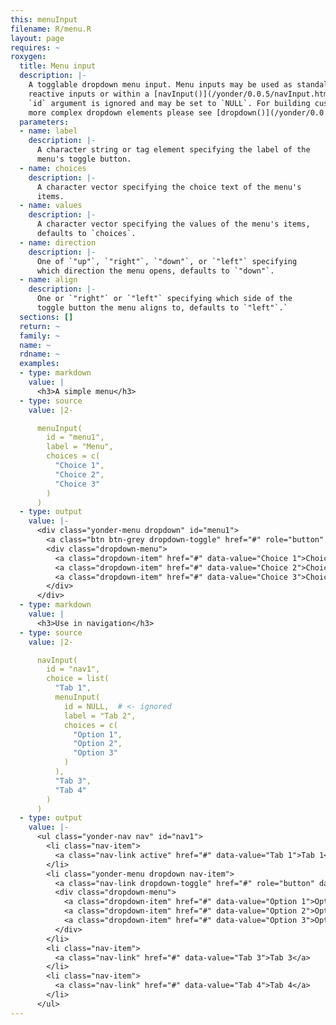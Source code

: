 ```yaml
---
this: menuInput
filename: R/menu.R
layout: page
requires: ~
roxygen:
  title: Menu input
  description: |-
    A togglable dropdown menu input. Menu inputs may be used as standalone
    reactive inputs or within a [navInput()](/yonder/0.0.5/navInput.html). When used within a nav input the
    `id` argument is ignored and may be set to `NULL`. For building custom,
    more complex dropdown elements please see [dropdown()](/yonder/0.0.5/content/dropdown.html).
  parameters:
  - name: label
    description: |-
      A character string or tag element specifying the label of the
      menu's toggle button.
  - name: choices
    description: |-
      A character vector specifying the choice text of the menu's
      items.
  - name: values
    description: |-
      A character vector specifying the values of the menu's items,
      defaults to `choices`.
  - name: direction
    description: |-
      One of `"up"`, `"right"`, `"down"`, or `"left"` specifying
      which direction the menu opens, defaults to `"down"`.
  - name: align
    description: |-
      One or `"right"` or `"left"` specifying which side of the
      toggle button the menu aligns to, defaults to `"left"`.`
  sections: []
  return: ~
  family: ~
  name: ~
  rdname: ~
  examples:
  - type: markdown
    value: |
      <h3>A simple menu</h3>
  - type: source
    value: |2-

      menuInput(
        id = "menu1",
        label = "Menu",
        choices = c(
          "Choice 1",
          "Choice 2",
          "Choice 3"
        )
      )
  - type: output
    value: |-
      <div class="yonder-menu dropdown" id="menu1">
        <a class="btn btn-grey dropdown-toggle" href="#" role="button" data-toggle="dropdown">Menu</a>
        <div class="dropdown-menu">
          <a class="dropdown-item" href="#" data-value="Choice 1">Choice 1</a>
          <a class="dropdown-item" href="#" data-value="Choice 2">Choice 2</a>
          <a class="dropdown-item" href="#" data-value="Choice 3">Choice 3</a>
        </div>
      </div>
  - type: markdown
    value: |
      <h3>Use in navigation</h3>
  - type: source
    value: |2-

      navInput(
        id = "nav1",
        choice = list(
          "Tab 1",
          menuInput(
            id = NULL,  # <- ignored
            label = "Tab 2",
            choices = c(
              "Option 1",
              "Option 2",
              "Option 3"
            )
          ),
          "Tab 3",
          "Tab 4"
        )
      )
  - type: output
    value: |-
      <ul class="yonder-nav nav" id="nav1">
        <li class="nav-item">
          <a class="nav-link active" href="#" data-value="Tab 1">Tab 1</a>
        </li>
        <li class="yonder-menu dropdown nav-item">
          <a class="nav-link dropdown-toggle" href="#" role="button" data-toggle="dropdown" data-value="Tab 2">Tab 2</a>
          <div class="dropdown-menu">
            <a class="dropdown-item" href="#" data-value="Option 1">Option 1</a>
            <a class="dropdown-item" href="#" data-value="Option 2">Option 2</a>
            <a class="dropdown-item" href="#" data-value="Option 3">Option 3</a>
          </div>
        </li>
        <li class="nav-item">
          <a class="nav-link" href="#" data-value="Tab 3">Tab 3</a>
        </li>
        <li class="nav-item">
          <a class="nav-link" href="#" data-value="Tab 4">Tab 4</a>
        </li>
      </ul>
---
```

